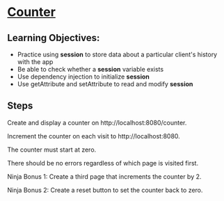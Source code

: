 # [Counter](https://login.codingdojo.com/m/315/9532/64284)

## Learning Objectives:

- Practice using __session__ to store data about a particular client's history with the app
- Be able to check whether a __session__ variable exists
- Use dependency injection to initialize __session__
- Use getAttribute and setAttribute to read and modify __session__


## Steps

Create and display a counter on http://localhost:8080/counter.

Increment the counter on each visit to http://localhost:8080.

The counter must start at zero.

There should be no errors regardless of which page is visited first.

Ninja Bonus 1: Create a third page that increments the counter by 2.

Ninja Bonus 2: Create a reset button to set the counter back to zero.

